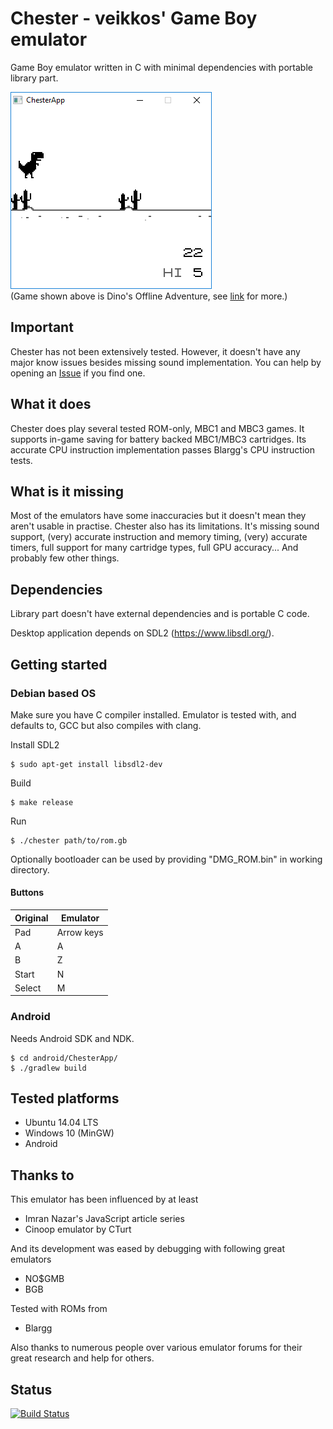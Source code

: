 # Chester - veikkos' Game Boy emulator

Game Boy emulator written in C with minimal dependencies with portable library part.

[![Screenshot](https://raw.githubusercontent.com/veikkos/chester/public/chester-dinos.png)](https://github.com/gingemonster/DinosOfflineAdventure)  
(Game shown above is Dino's Offline Adventure, see [link](https://github.com/gingemonster/DinosOfflineAdventure) for more.)

## Important ##

Chester has not been extensively tested. However, it doesn't have any major know issues besides missing sound implementation. You can help by opening an [Issue](https://github.com/veikkos/chester/issues) if you find one.

## What it does ##

Chester does play several tested ROM-only, MBC1 and MBC3 games. It supports in-game saving for battery backed MBC1/MBC3 cartridges. Its accurate CPU instruction implementation passes Blargg's CPU instruction tests.

## What is it missing ##

Most of the emulators have some inaccuracies but it doesn't mean they aren't usable in practise. Chester also has its limitations. It's missing sound support, (very) accurate instruction and memory timing, (very) accurate timers, full support for many cartridge types, full GPU accuracy... And probably few other things.

## Dependencies ##

Library part doesn't have external dependencies and is portable C code.

Desktop application depends on SDL2 (https://www.libsdl.org/).

## Getting started ##

### Debian based OS ###

Make sure you have C compiler installed. Emulator is tested with, and defaults to, GCC but also compiles with clang.

Install SDL2
```
$ sudo apt-get install libsdl2-dev
```

Build
```
$ make release
```

Run
```
$ ./chester path/to/rom.gb
```

Optionally bootloader can be used by providing "DMG_ROM.bin" in working directory.

#### Buttons ####

| Original | Emulator   |
|----------|------------|
| Pad      | Arrow keys |
| A        | A          |
| B        | Z          |
| Start    | N          |
| Select   | M          |

### Android ###

Needs Android SDK and NDK.

```
$ cd android/ChesterApp/
$ ./gradlew build
```

## Tested platforms ##

* Ubuntu 14.04 LTS
* Windows 10 (MinGW)
* Android

## Thanks to ##

This emulator has been influenced by at least
* Imran Nazar's JavaScript article series
* Cinoop emulator by CTurt

And its development was eased by debugging with following great emulators
* NO$GMB
* BGB

Tested with ROMs from
* Blargg

Also thanks to numerous people over various emulator forums for their great research and help for others.

## Status

[![Build Status](https://api.travis-ci.org/veikkos/chester.svg?branch=public)](https://travis-ci.org/veikkos/chester)
